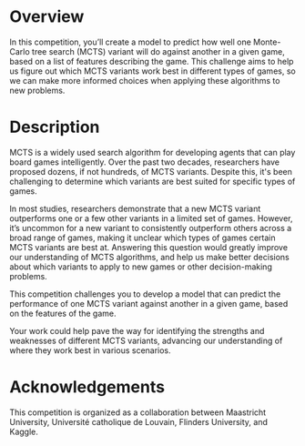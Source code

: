 # Overview
In this competition, you’ll create a model to predict how well one Monte-Carlo tree search (MCTS) variant will do against another in a given game, based on a list of features describing the game. This challenge aims to help us figure out which MCTS variants work best in different types of games, so we can make more informed choices when applying these algorithms to new problems.

# Description
MCTS is a widely used search algorithm for developing agents that can play board games intelligently. Over the past two decades, researchers have proposed dozens, if not hundreds, of MCTS variants. Despite this, it's been challenging to determine which variants are best suited for specific types of games.

In most studies, researchers demonstrate that a new MCTS variant outperforms one or a few other variants in a limited set of games. However, it’s uncommon for a new variant to consistently outperform others across a broad range of games, making it unclear which types of games certain MCTS variants are best at. Answering this question would greatly improve our understanding of MCTS algorithms, and help us make better decisions about which variants to apply to new games or other decision-making problems.

This competition challenges you to develop a model that can predict the performance of one MCTS variant against another in a given game, based on the features of the game.

Your work could help pave the way for identifying the strengths and weaknesses of different MCTS variants, advancing our understanding of where they work best in various scenarios.

# Acknowledgements
This competition is organized as a collaboration between Maastricht University, Université catholique de Louvain, Flinders University, and Kaggle.


